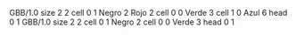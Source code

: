 <gs-board> GBB/1.0
size 2 2
cell 0 1 Negro 2 Rojo 2 
cell 0 0 Verde 3 
cell 1 0 Azul 6 
head 0 1
 </gs-board>
<gs-board> GBB/1.0
size 2 2
cell 0 1 Negro 2 
cell 0 0 Verde 3 
head 0 1
 </gs-board>